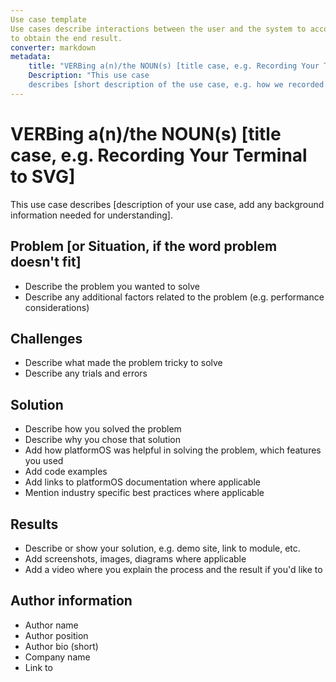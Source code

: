 ```yaml
---
Use case template
Use cases describe interactions between the user and the system to accomplish a specific task. Use cases tell users how
to obtain the end result.
converter: markdown
metadata:
    title: "VERBing a(n)/the NOUN(s) [title case, e.g. Recording Your Terminal to SVG]"
    Description: "This use case
    describes [short description of the use case, e.g. how we recorded a terminal window and saved it as an SVG to embed it on our marketing website]."
---
```


# VERBing a(n)/the NOUN(s) [title case, e.g. Recording Your Terminal to SVG]

This use case describes [description of your use case, add any background information needed for understanding].

## Problem [or Situation, if the word problem doesn't fit]

- Describe the problem you wanted to solve
- Describe any additional factors related to the problem (e.g. performance considerations)

## Challenges

- Describe what made the problem tricky to solve
- Describe any trials and errors

## Solution

- Describe how you solved the problem
- Describe why you chose that solution
- Add how platformOS was helpful in solving the problem, which features you used
- Add code examples
- Add links to platformOS documentation where applicable
- Mention industry specific best practices where applicable

## Results

- Describe or show your solution, e.g. demo site, link to module, etc.
- Add screenshots, images, diagrams where applicable
- Add a video where you explain the process and the result if you'd like to

## Author information

- Author name
- Author position
- Author bio (short)
- Company name
- Link to 
